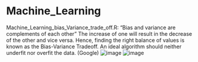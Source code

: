 # Machine_Learning

Machine_Learning_bias_Variance_trade_off.R:
“Bias and variance are complements of each other” The increase of one will result in the decrease of the other and vice versa. Hence, finding the right balance of values is known as the Bias-Variance Tradeoff. An ideal algorithm should neither underfit nor overfit the data. (Google)
![image](https://github.com/limmitted/Machine_Learning/assets/111250702/795d6117-d685-4e71-a38a-9876b919a02c)
![image](https://github.com/limmitted/Machine_Learning/assets/111250702/9b2b65c6-c451-4aa1-954b-10e59bb601e1)
